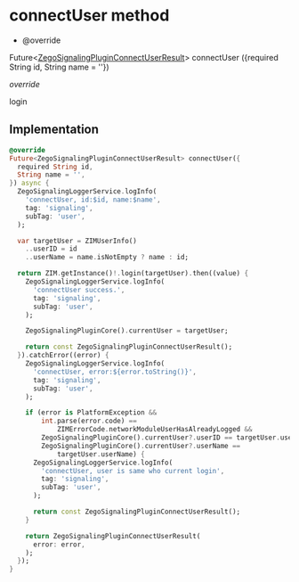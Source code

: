


# connectUser method







- @override

Future&lt;[ZegoSignalingPluginConnectUserResult](../../zego_uikit_prebuilt_live_audio_room/ZegoSignalingPluginConnectUserResult-class.md)> connectUser
({required String id, String name = ''})

_<span class="feature">override</span>_



<p>login</p>



## Implementation

```dart
@override
Future<ZegoSignalingPluginConnectUserResult> connectUser({
  required String id,
  String name = '',
}) async {
  ZegoSignalingLoggerService.logInfo(
    'connectUser, id:$id, name:$name',
    tag: 'signaling',
    subTag: 'user',
  );

  var targetUser = ZIMUserInfo()
    ..userID = id
    ..userName = name.isNotEmpty ? name : id;

  return ZIM.getInstance()!.login(targetUser).then((value) {
    ZegoSignalingLoggerService.logInfo(
      'connectUser success.',
      tag: 'signaling',
      subTag: 'user',
    );

    ZegoSignalingPluginCore().currentUser = targetUser;

    return const ZegoSignalingPluginConnectUserResult();
  }).catchError((error) {
    ZegoSignalingLoggerService.logInfo(
      'connectUser, error:${error.toString()}',
      tag: 'signaling',
      subTag: 'user',
    );

    if (error is PlatformException &&
        int.parse(error.code) ==
            ZIMErrorCode.networkModuleUserHasAlreadyLogged &&
        ZegoSignalingPluginCore().currentUser?.userID == targetUser.userID &&
        ZegoSignalingPluginCore().currentUser?.userName ==
            targetUser.userName) {
      ZegoSignalingLoggerService.logInfo(
        'connectUser, user is same who current login',
        tag: 'signaling',
        subTag: 'user',
      );

      return const ZegoSignalingPluginConnectUserResult();
    }

    return ZegoSignalingPluginConnectUserResult(
      error: error,
    );
  });
}
```







